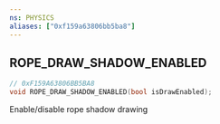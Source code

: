 ```yaml
---
ns: PHYSICS
aliases: ["0xf159a63806bb5ba8"]
---
```

## ROPE_DRAW_SHADOW_ENABLED

```c
// 0xF159A63806BB5BA8
void ROPE_DRAW_SHADOW_ENABLED(bool isDrawEnabled);
```

Enable/disable rope shadow drawing

